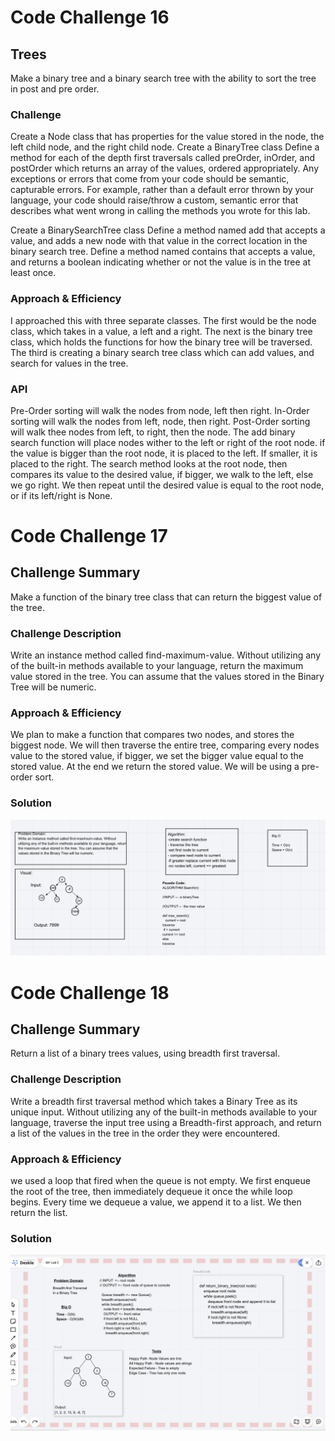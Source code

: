 # Code Challenge 16

## Trees
Make a binary tree and a binary search tree with the ability to sort the tree in post and pre order.

### Challenge
Create a Node class that has properties for the value stored in the node, the left child node, and the right child node.
Create a BinaryTree class
Define a method for each of the depth first traversals called preOrder, inOrder, and postOrder which returns an array of the values, ordered appropriately.
Any exceptions or errors that come from your code should be semantic, capturable errors. For example, rather than a default error thrown by your language, your code should raise/throw a custom, semantic error that describes what went wrong in calling the methods you wrote for this lab.

Create a BinarySearchTree class
Define a method named add that accepts a value, and adds a new node with that value in the correct location in the binary search tree.
Define a method named contains that accepts a value, and returns a boolean indicating whether or not the value is in the tree at least once.

### Approach & Efficiency
I approached this with three separate classes. The first would be the node class, which takes in a value, a left and a right. The next is the binary tree class, which holds the functions for how the binary tree will be traversed. The third is creating a binary search tree class which can add values, and search for values in the tree.

### API
Pre-Order sorting will walk the nodes from node, left then right. In-Order sorting will walk the nodes from left, node, then right. Post-Order sorting will walk thee nodes from left, to right, then the node. The add binary search function will place nodes wither to the left or right of the root node. if the value is bigger than the root node, it is placed to the left. If smaller, it is placed to the right. The search method looks at the root node, then compares its value to the desired value, if bigger, we walk to the left, else we go right. We then repeat until the desired value is equal to the root node, or if its left/right is None.


# Code Challenge 17

## Challenge Summary
Make a function of the binary tree class that can return the biggest value of the tree.

### Challenge Description
Write an instance method called find-maximum-value. Without utilizing any of the built-in methods available to your language, return the maximum value stored in the tree. You can assume that the values stored in the Binary Tree will be numeric.

### Approach & Efficiency
We plan to make a function that compares two nodes, and stores the biggest node. We will then traverse the entire tree, comparing every nodes value to the stored value, if bigger, we set the bigger value equal to the stored value. At the end we return the stored value. We will be using a pre-order sort.

### Solution
![Max Value Whiteboard](../../assets/max-value-whiteboard.png)


# Code Challenge 18

## Challenge Summary
Return a list of a binary trees values, using breadth first traversal.
### Challenge Description
Write a breadth first traversal method which takes a Binary Tree as its unique input. Without utilizing any of the built-in methods available to your language, traverse the input tree using a Breadth-first approach, and return a list of the values in the tree in the order they were encountered.

### Approach & Efficiency
we used a loop that fired when the queue is not empty. We first enqueue the root of the tree, then immediately dequeue it once the while loop begins. Every time we dequeue a value, we append it to a list. We then return the list.

### Solution
<!-- Embedded whiteboard image -->
![Breadth First Whiteboard](../../assets/breadth-first.png)

